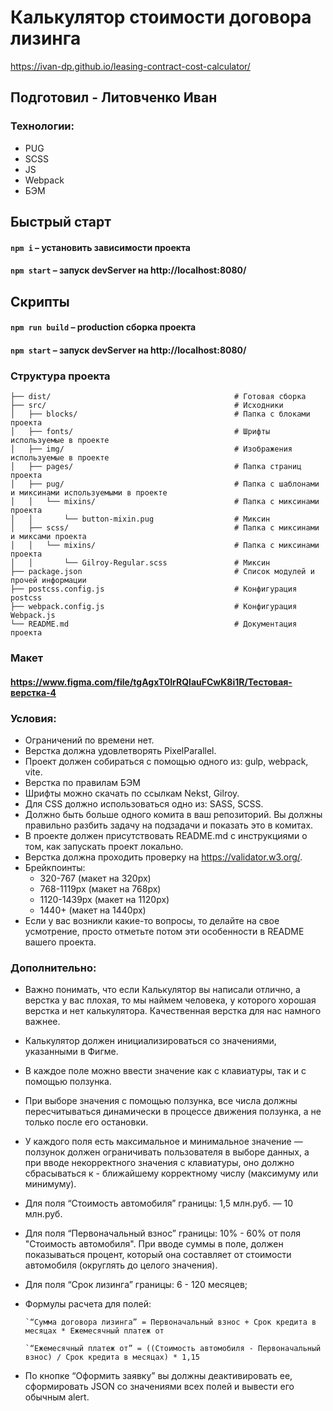 # Калькулятор стоимости договора лизинга

https://ivan-dp.github.io/leasing-contract-cost-calculator/

## Подготовил - Литовченко Иван

### Технологии:

-   PUG
-   SCSS
-   JS
-   Webpack
-   БЭМ

## Быстрый старт

#### `npm i` – установить зависимости проекта

#### `npm start` – запуск devServer на http://localhost:8080/

## Скрипты

#### `npm run build` – production сборка проекта

#### `npm start` – запуск devServer на http://localhost:8080/

### Структура проекта

```
├── dist/                                         # Готовая сборка
├── src/                                          # Исходники
│   ├── blocks/                                   # Папка с блоками проекта
│   ├── fonts/                                    # Шрифты используемые в проекте
│   ├── img/                                      # Изображения используемые в проекте
│   ├── pages/                                    # Папка страниц проекта
│   ├── pug/                                      # Папка с шаблонами и миксинами используемыми в проекте
│   │   └── mixins/                               # Папка с миксинами проекта
│   │       └── button-mixin.pug                  # Миксин
│   ├── scss/                                     # Папка с миксинами и миксами проекта
│   │   └── mixins/                               # Папка с миксинами проекта
│   │       └── Gilroy-Regular.scss               # Миксин
├── package.json                                  # Список модулей и прочей информации
├── postcss.config.js                             # Конфигурация postcss
├── webpack.config.js                             # Конфигурация Webpack.js
└── README.md                                     # Документация проекта
```

### Макет

#### https://www.figma.com/file/tgAgxT0IrRQlauFCwK8i1R/Тестовая-верстка-4

### Условия:

-   Ограничений по времени нет.
-   Верстка должна удовлетворять PixelParallel.
-   Проект должен собираться с помощью одного из: gulp, webpack, vite.
-   Верстка по правилам БЭМ
-   Шрифты можно скачать по ссылкам Nekst, Gilroy.
-   Для CSS должно использоваться одно из: SASS, SCSS.
-   Должно быть больше одного комита в ваш репозиторий. Вы должны правильно разбить задачу на подзадачи и показать это в комитах.
-   В проекте должен присутствовать README.md с инструкциями о том, как запускать проект локально.
-   Верстка должна проходить проверку на https://validator.w3.org/.
-   Брейкпоинты:
    -   320-767 (макет на 320px)
    -   768-1119px (макет на 768px)
    -   1120-1439px (макет на 1120px)
    -   1440+ (макет на 1440px)
-   Если у вас возникли какие-то вопросы, то делайте на свое усмотрение, просто отметьте потом эти особенности в README вашего проекта.

### Дополнительно:

-   Важно понимать, что если Калькулятор вы написали отлично, а верстка у вас плохая, то мы наймем человека, у которого хорошая верстка и нет калькулятора. Качественная верстка для нас намного важнее.
-   Калькулятор должен инициализироваться со значениями, указанными в Фигме.
-   В каждое поле можно ввести значение как с клавиатуры, так и с помощью ползунка.
-   При выборе значения с помощью ползунка, все числа должны пересчитываться динамически в процессе движения ползунка, а не только после его остановки.
-   У каждого поля есть максимальное и минимальное значение — ползунок должен ограничивать пользователя в выборе данных, а при вводе некорректного значения с клавиатуры, оно должно сбрасываться к - ближайшему корректному числу (максимуму или минимуму).
-   Для поля “Стоимость автомобиля” границы: 1,5 млн.руб. — 10 млн.руб.
-   Для поля “Первоначальный взнос” границы: 10% - 60% от поля "Стоимость автомобиля". При вводе суммы в поле, должен показываться процент, который она составляет от стоимости автомобиля (округлять до целого значения).
-   Для поля “Срок лизинга” границы: 6 - 120 месяцев;
-   Формулы расчета для полей:

    ```
    `“Сумма договора лизинга” = Первоначальный взнос + Срок кредита в месяцах * Ежемесячный платеж от

    `“Ежемесячный платеж от” = ((Стоимость автомобиля - Первоначальный взнос) / Срок кредита в месяцах) * 1,15
    ```

-   По кнопке “Оформить заявку” вы должны деактивировать ее, сформировать JSON со значениями всех полей и вывести его обычным alert.
